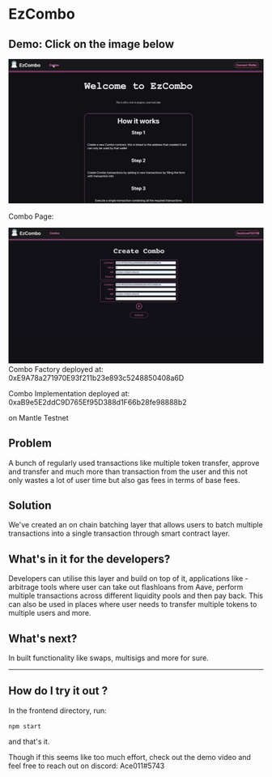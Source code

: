 # EzCombo

## Demo: Click on the image below

[![UI](screenshots/1.png)](https://youtu.be/8GFhZNEFm5c "Demo Video")

Combo Page:

![Combo](screenshots/2.png)
Combo Factory deployed at: 0xE9A78a271970E93f211b23e893c5248850408a6D

Combo Implementation deployed at:
0xaB9e5E2ddC9D765Ef95D388d1F66b28fe98888b2

on Mantle Testnet

## Problem

A bunch of regularly used transactions like multiple token transfer, approve and transfer and much more than transaction from the user and this not only wastes a lot of user time but also gas fees in terms of base fees.

## Solution

We've created an on chain batching layer that allows users to batch multiple transactions into a single transaction through smart contract layer.

## What's in it for the developers?

Developers can utilise this layer and build on top of it, applications like - arbitrage tools where user can take out flashloans from Aave, perform multiple transactions across different liquidity pools and then pay back. This can also be used in places where user needs to transfer multiple tokens to multiple users and more.

## What's next?

In built functionality like swaps, multisigs and more for sure.

---

## How do I try it out ?

In the frontend directory, run:

```
npm start
```

and that's it. <br>

Though if this seems like too much effort, check out the demo video and feel free to reach out on discord: Ace011#5743
